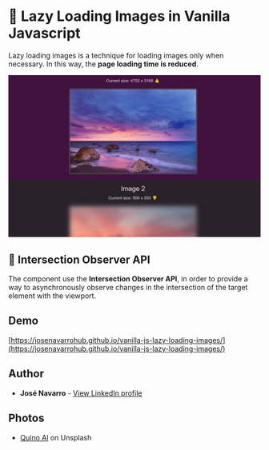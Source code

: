 # 🦥 Lazy Loading Images in Vanilla Javascript

Lazy loading images is a technique for loading images only when necessary. In this way, the **page loading time is reduced**.

[![Lazy Loading Images in Vanilla Javascript](https://github.com/josenavarrohub/vanilla-js-lazy-loading-images/blob/main/demo.png?raw=true)](https://josenavarrohub.github.io/vanilla-js-lazy-loading-images/)

## 👀 Intersection Observer API
The component use the **Intersection Observer API**, in order to provide a way to asynchronously observe changes in the intersection of the target element with the viewport.

## Demo
[https://josenavarrohub.github.io/vanilla-js-lazy-loading-images/](https://josenavarrohub.github.io/vanilla-js-lazy-loading-images/)

## Author
* **José Navarro** - [View LinkedIn profile](https://www.linkedin.com/in/josenavarroortiz/)

## Photos
* [Quino Al](https://unsplash.com/@quinoal) on Unsplash
